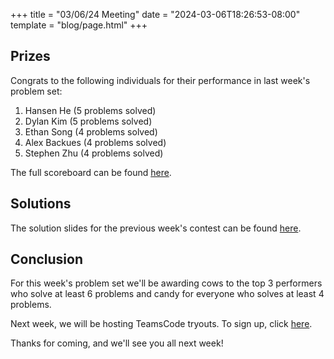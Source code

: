+++
title = "03/06/24 Meeting"
date = "2024-03-06T18:26:53-08:00"
template = "blog/page.html"
+++

## Prizes

Congrats to the following individuals for their performance in last week's problem set:
1. Hansen He (5 problems solved)
2. Dylan Kim (5 problems solved)
3. Ethan Song (4 problems solved)
4. Alex Backues (4 problems solved)
5. Stephen Zhu (4 problems solved)

The full scoreboard can be found [here](https://codeforces.com/group/56LvjuJGwY/contest/507333/standings/groupmates/true).

## Solutions

The solution slides for the previous week's contest can be found [here](https://docs.google.com/presentation/d/1g-jipXlsZAlvLVOiVA4Ef5sKkqv6lnkccDgXcsDVRmQ/edit?usp=sharing).

## Conclusion

For this week's problem set we'll be awarding cows to the top 3 performers who solve at least 6 problems and candy for everyone who solves at least 4 problems.

Next week, we will be hosting TeamsCode tryouts. To sign up, click [here](https://docs.google.com/forms/d/e/1FAIpQLSdU3RxgLPLfwc9sGIwXNjtLDS781SLAiLRlLD2eLFMLH9yTLQ/viewform).

Thanks for coming, and we'll see you all next week!
